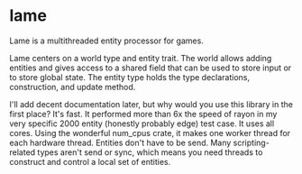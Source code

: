 # lame

Lame is a multithreaded entity processor for games.

Lame centers on a world type and entity trait.
The world allows adding entities and gives access to a shared field that can be used to store input or to store global state.
The entity type holds the type declarations, construction, and update method.

I'll add decent documentation later, but why would you use this library in the first place?
It's fast. It performed more than 6x the speed of rayon in my very specific 2000 entity (honestly probably edge) test case.
It uses all cores. Using the wonderful num_cpus crate, it makes one worker thread for each hardware thread.
Entities don't have to be send. Many scripting-related types aren't send or sync, which means you need threads to construct and control a local set of entities.
